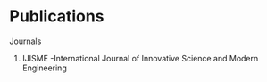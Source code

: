 # Publications
Journals
1. IJISME -International Journal of Innovative Science and Modern Engineering
